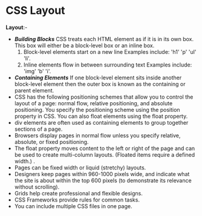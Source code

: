 # CSS Layout

**Layout**:-

- ***Building Blocks*** CSS treats each HTML element as if it is in its own box. 
This box will either be a block-level box or an inline box.
   1. Block-level elements start on a new line  Examples include: 'h1'  'p'  'ul'  'li'.
     2. Inline elements flow in between surrounding  text Examples include:  'img'  'b'  'i'.
- ***Containing Elements*** If one block-level element sits inside another 
block-level element then the outer box is known as the containing or parent 
element.
- CSS has the following positioning schemes that allow you to control the layout 
of a page: normal flow, relative positioning, and absolute positioning. You 
specify the positioning scheme using the position property in CSS. You can also 
float elements using the float property.
- div elements are often used as containing elements to group together sections 
of a page.
- Browsers display pages in normal flow unless you specify relative, absolute, or 
fixed positioning.
- The float property moves content to the left or right of the page and can be 
used to create multi-column layouts. (Floated items require a defined width.) .
- Pages can be fixed width or liquid (stretchy) layouts.
- Designers keep pages within 960-1000 pixels wide, and indicate what the site is 
about within the top 600 pixels (to demonstrate its relevance without scrolling).
- Grids help create professional and flexible designs.
- CSS Frameworks provide rules for common tasks.
- You can include multiple CSS files in one page.